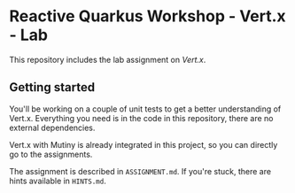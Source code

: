 # Reactive Quarkus Workshop - Vert.x - Lab

This repository includes the lab assignment on _Vert.x_.

## Getting started

You'll be working on a couple of unit tests to get a better understanding of Vert.x. Everything you need is in the code in this repository, there are no external dependencies.

Vert.x with Mutiny is already integrated in this project, so you can directly go to the assignments.

The assignment is described in `ASSIGNMENT.md`. If you're stuck, there are hints available in `HINTS.md`.